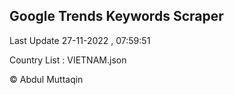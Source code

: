 

## Google Trends Keywords Scraper 
 
Last Update 27-11-2022 , 07:59:51

Country List :
VIETNAM.json



© Abdul Muttaqin 
